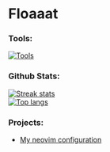 # Floaaat

### Tools:
[![Tools](https://skillicons.dev/icons?i=py,html,css,lua,bash,sqlite,git,github,neovim,vscode,linux)]()

### Github Stats:
[![Streak stats](https://streak-stats.demolab.com/?user=floaaat&theme=nord)]()\
[![Top langs](https://github-readme-stats.vercel.app/api/top-langs/?username=floaaat&layout=compact&theme=nord)]()

### Projects:
- [My neovim configuration](https://github.com/floaaat/neovim-config)
